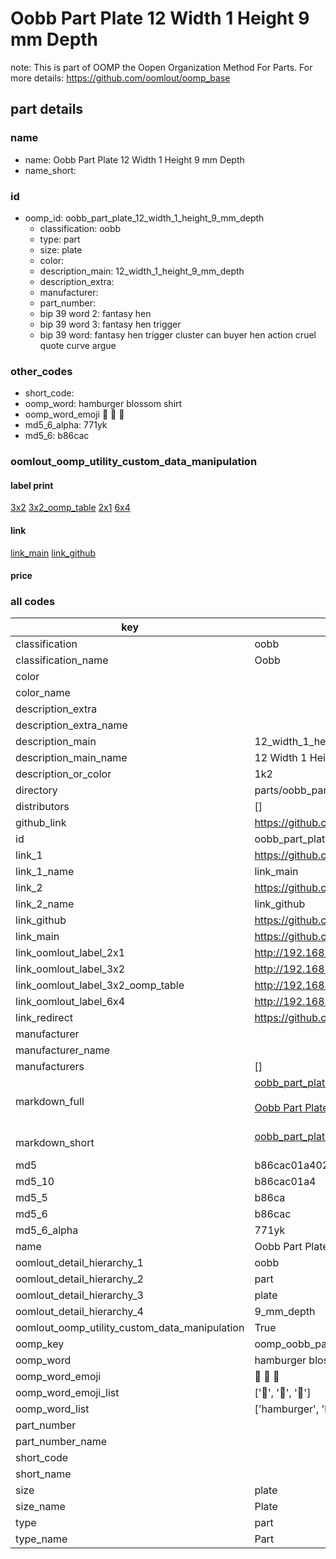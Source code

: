 # Oobb Part Plate 12 Width 1 Height 9 mm Depth  

note: This is part of OOMP the Oopen Organization Method For Parts. For more details: https://github.com/oomlout/oomp_base

##  part details
  







### name
* name: Oobb Part Plate 12 Width 1 Height 9 mm Depth
* name_short: 
### id
* oomp_id: oobb_part_plate_12_width_1_height_9_mm_depth
  * classification: oobb
  * type: part
  * size: plate
  * color: 
  * description_main: 12_width_1_height_9_mm_depth
  * description_extra: 
  * manufacturer: 
  * part_number: 
  * bip 39 word 2: fantasy hen
  * bip 39 word 3: fantasy hen trigger
  * bip 39 word: fantasy hen trigger cluster can buyer hen action cruel quote curve argue

### other_codes
* short_code: 
* oomp_word: hamburger blossom shirt
* oomp_word_emoji :hamburger: :blossom: :shirt:
* md5_6_alpha: 771yk
* md5_6: b86cac






### oomlout_oomp_utility_custom_data_manipulation
#### label print
[3x2](http://192.168.1.245:1112/?label=oomp%20771yk)
[3x2_oomp_table](http://192.168.1.108:1112/?label=oomp%20771yk)
[2x1](http://192.168.1.242:1112/?label=oomp%20771yk)
[6x4](http://192.168.1.55:1112/?label=oomp%20771yk)    

#### link

[link_main](https://github.com/oomlout/oomlout_oomp_version_1_messy/tree/main/parts/oobb_part_plate_12_width_1_height_9_mm_depth) [link_github](https://github.com/oomlout/oomlout_oomp_version_1_messy/tree/main/parts/oobb_part_plate_12_width_1_height_9_mm_depth)                             

#### price







### all codes 
| key | value |  
| --- | --- |  
| classification | oobb |  
| classification_name | Oobb |  
| color |  |  
| color_name |  |  
| description_extra |  |  
| description_extra_name |  |  
| description_main | 12_width_1_height_9_mm_depth |  
| description_main_name | 12 Width 1 Height 9 mm Depth |  
| description_or_color | 1k2 |  
| directory | parts/oobb_part_plate_12_width_1_height_9_mm_depth |  
| distributors | [] |  
| github_link | https://github.com/oomlout/oomlout_oomp_part_src/tree/main/parts/oobb_part_plate_12_width_1_height_9_mm_depth |  
| id | oobb_part_plate_12_width_1_height_9_mm_depth |  
| link_1 | https://github.com/oomlout/oomlout_oomp_version_1_messy/tree/main/parts/oobb_part_plate_12_width_1_height_9_mm_depth |  
| link_1_name | link_main |  
| link_2 | https://github.com/oomlout/oomlout_oomp_version_1_messy/tree/main/parts/oobb_part_plate_12_width_1_height_9_mm_depth |  
| link_2_name | link_github |  
| link_github | https://github.com/oomlout/oomlout_oomp_version_1_messy/tree/main/parts/oobb_part_plate_12_width_1_height_9_mm_depth |  
| link_main | https://github.com/oomlout/oomlout_oomp_version_1_messy/tree/main/parts/oobb_part_plate_12_width_1_height_9_mm_depth |  
| link_oomlout_label_2x1 | http://192.168.1.242:1112/?label=oomp%20771yk |  
| link_oomlout_label_3x2 | http://192.168.1.245:1112/?label=oomp%20771yk |  
| link_oomlout_label_3x2_oomp_table | http://192.168.1.108:1112/?label=oomp%20771yk |  
| link_oomlout_label_6x4 | http://192.168.1.55:1112/?label=oomp%20771yk |  
| link_redirect | https://github.com/oomlout/oomlout_oomp_version_1_messy/tree/main/parts/oobb_part_plate_12_width_1_height_9_mm_depth |  
| manufacturer |  |  
| manufacturer_name |  |  
| manufacturers | [] |  
| markdown_full | [oobb_part_plate_12_width_1_height_9_mm_depth](none)<br>[](none)<br>[Oobb Part Plate 12 Width 1 Height 9 Mm Depth](none)<br><br> |  
| markdown_short | [oobb_part_plate_12_width_1_height_9_mm_depth](none)<br><br> |  
| md5 | b86cac01a4028d647d9072c7d11aca98 |  
| md5_10 | b86cac01a4 |  
| md5_5 | b86ca |  
| md5_6 | b86cac |  
| md5_6_alpha | 771yk |  
| name | Oobb Part Plate 12 Width 1 Height 9 mm Depth |  
| oomlout_detail_hierarchy_1 | oobb |  
| oomlout_detail_hierarchy_2 | part |  
| oomlout_detail_hierarchy_3 | plate |  
| oomlout_detail_hierarchy_4 | 9_mm_depth |  
| oomlout_oomp_utility_custom_data_manipulation | True |  
| oomp_key | oomp_oobb_part_plate_12_width_1_height_9_mm_depth |  
| oomp_word | hamburger blossom shirt |  
| oomp_word_emoji | :hamburger: :blossom: :shirt: |  
| oomp_word_emoji_list | [':hamburger:', ':blossom:', ':shirt:'] |  
| oomp_word_list | ['hamburger', 'blossom', 'shirt'] |  
| part_number |  |  
| part_number_name |  |  
| short_code |  |  
| short_name |  |  
| size | plate |  
| size_name | Plate |  
| type | part |  
| type_name | Part |  
